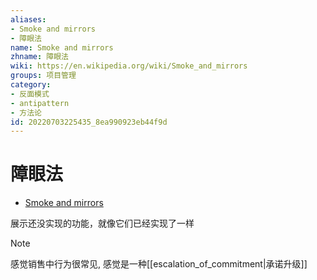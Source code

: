 ```yaml
---
aliases:
- Smoke and mirrors
- 障眼法
name: Smoke and mirrors
zhname: 障眼法
wiki: https://en.wikipedia.org/wiki/Smoke_and_mirrors
groups: 项目管理
category:
- 反面模式
- antipattern
- 方法论
id: 20220703225435_8ea990923eb44f9d
---
```


# 障眼法

* [Smoke and mirrors](https://en.wikipedia.org/wiki/Smoke_and_mirrors)

展示还没实现的功能，就像它们已经实现了一样

> [!NOTE]
> 感觉销售中行为很常见, 感觉是一种[[escalation_of_commitment|承诺升级]]